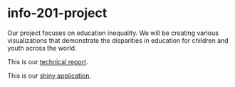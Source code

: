 # info-201-project

Our project focuses on education inequality. We will be creating various visualizations that demonstrate the disparities in education for children and youth across the world.

This is our [technical report](https://github.com/kaylamchea/info201-project/wiki/Technical-Report).

This is our [shiny application](https://kaylamchea.shinyapps.io/tester/).
